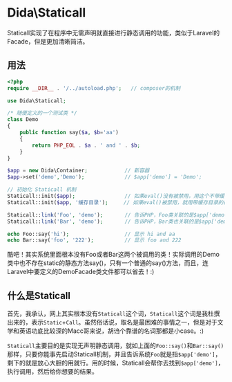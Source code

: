 # Dida\Staticall

Staticall实现了在程序中无需声明就直接进行静态调用的功能，类似于Laravel的Facade，但是更加清晰简洁。

## 用法

```php
<?php
require __DIR__ . '/../autoload.php';   // composer的机制

use Dida\Staticall;

/* 随便定义的一个测试类 */
class Demo
{
    public function say($a, $b='aa')
    {
        return PHP_EOL . $a . ' and ' . $b;
    }
}

$app = new Dida\Container;            // 新容器
$app->set('demo','Demo');             // $app['demo'] = 'Demo';

// 初始化 Staticall 机制
Staticall::init($app);                // 如果eval()没有被禁用，用这个不带缓存目录的模式，比较轻巧
Staticall::init($app, '缓存目录');     // 如果eval()被禁用，就用带缓存目录的模式，通用性好

Staticall::link('Foo', 'demo');       // 告诉PHP，Foo类关联的是$app['demo']
Staticall::link('Bar', 'demo');       // 告诉PHP，Bar类也关联的是$app['demo']

echo Foo::say('hi');                  // 显示 hi and aa
echo Bar::say('foo', '222');          // 显示 foo and 222
```

酷吧！其实系统里面根本没有Foo或者Bar这两个被调用的类！实际调用的Demo类中也不存在static的静态方法say()，只有一个普通的say()方法，而且，连Laravel中要定义的DemoFacade类文件都可以省去！:)

## 什么是Staticall

首先，我承认，网上其实根本没有`Staticall`这个词，`Staticall`这个词是我杜撰出来的，表示`Static`+`Call`。虽然俗话说，取名是最困难的事情之一，但是对于文学和英语功底比较深的Macc哥来说，胡诌个靠谱的名词那都是小case。:)

`Staticall`主要目的是实现无声明静态调用，就如上面的`Foo::say()`和`Bar::say()`那样，只要你能事先启动Staticall机制，并且告诉系统`Foo`就是指`$app['demo']`，剩下的就是放心大胆的用就行。用的时候，Staticall会帮你去找到`$app['demo']`，执行调用，然后给你想要的结果。